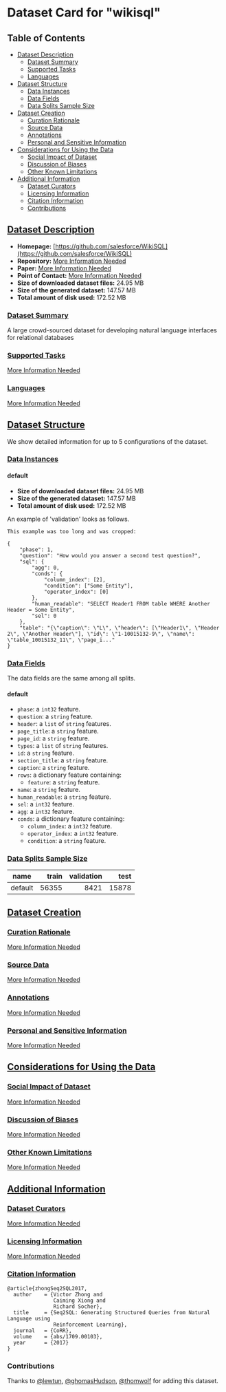 ---
---

# Dataset Card for "wikisql"

## Table of Contents
- [Dataset Description](#dataset-description)
  - [Dataset Summary](#dataset-summary)
  - [Supported Tasks](#supported-tasks)
  - [Languages](#languages)
- [Dataset Structure](#dataset-structure)
  - [Data Instances](#data-instances)
  - [Data Fields](#data-fields)
  - [Data Splits Sample Size](#data-splits-sample-size)
- [Dataset Creation](#dataset-creation)
  - [Curation Rationale](#curation-rationale)
  - [Source Data](#source-data)
  - [Annotations](#annotations)
  - [Personal and Sensitive Information](#personal-and-sensitive-information)
- [Considerations for Using the Data](#considerations-for-using-the-data)
  - [Social Impact of Dataset](#social-impact-of-dataset)
  - [Discussion of Biases](#discussion-of-biases)
  - [Other Known Limitations](#other-known-limitations)
- [Additional Information](#additional-information)
  - [Dataset Curators](#dataset-curators)
  - [Licensing Information](#licensing-information)
  - [Citation Information](#citation-information)
  - [Contributions](#contributions)

## [Dataset Description](#dataset-description)

- **Homepage:** [https://github.com/salesforce/WikiSQL](https://github.com/salesforce/WikiSQL)
- **Repository:** [More Information Needed](https://github.com/huggingface/datasets/blob/master/CONTRIBUTING.md#how-to-contribute-to-the-dataset-cards)
- **Paper:** [More Information Needed](https://github.com/huggingface/datasets/blob/master/CONTRIBUTING.md#how-to-contribute-to-the-dataset-cards)
- **Point of Contact:** [More Information Needed](https://github.com/huggingface/datasets/blob/master/CONTRIBUTING.md#how-to-contribute-to-the-dataset-cards)
- **Size of downloaded dataset files:** 24.95 MB
- **Size of the generated dataset:** 147.57 MB
- **Total amount of disk used:** 172.52 MB

### [Dataset Summary](#dataset-summary)

A large crowd-sourced dataset for developing natural language interfaces for relational databases

### [Supported Tasks](#supported-tasks)

[More Information Needed](https://github.com/huggingface/datasets/blob/master/CONTRIBUTING.md#how-to-contribute-to-the-dataset-cards)

### [Languages](#languages)

[More Information Needed](https://github.com/huggingface/datasets/blob/master/CONTRIBUTING.md#how-to-contribute-to-the-dataset-cards)

## [Dataset Structure](#dataset-structure)

We show detailed information for up to 5 configurations of the dataset.

### [Data Instances](#data-instances)

#### default

- **Size of downloaded dataset files:** 24.95 MB
- **Size of the generated dataset:** 147.57 MB
- **Total amount of disk used:** 172.52 MB

An example of 'validation' looks as follows.
```
This example was too long and was cropped:

{
    "phase": 1,
    "question": "How would you answer a second test question?",
    "sql": {
        "agg": 0,
        "conds": {
            "column_index": [2],
            "condition": ["Some Entity"],
            "operator_index": [0]
        },
        "human_readable": "SELECT Header1 FROM table WHERE Another Header = Some Entity",
        "sel": 0
    },
    "table": "{\"caption\": \"L\", \"header\": [\"Header1\", \"Header 2\", \"Another Header\"], \"id\": \"1-10015132-9\", \"name\": \"table_10015132_11\", \"page_i..."
}
```

### [Data Fields](#data-fields)

The data fields are the same among all splits.

#### default
- `phase`: a `int32` feature.
- `question`: a `string` feature.
- `header`: a `list` of `string` features.
- `page_title`: a `string` feature.
- `page_id`: a `string` feature.
- `types`: a `list` of `string` features.
- `id`: a `string` feature.
- `section_title`: a `string` feature.
- `caption`: a `string` feature.
- `rows`: a dictionary feature containing:
  - `feature`: a `string` feature.
- `name`: a `string` feature.
- `human_readable`: a `string` feature.
- `sel`: a `int32` feature.
- `agg`: a `int32` feature.
- `conds`: a dictionary feature containing:
  - `column_index`: a `int32` feature.
  - `operator_index`: a `int32` feature.
  - `condition`: a `string` feature.

### [Data Splits Sample Size](#data-splits-sample-size)

| name  |train|validation|test |
|-------|----:|---------:|----:|
|default|56355|      8421|15878|

## [Dataset Creation](#dataset-creation)

### [Curation Rationale](#curation-rationale)

[More Information Needed](https://github.com/huggingface/datasets/blob/master/CONTRIBUTING.md#how-to-contribute-to-the-dataset-cards)

### [Source Data](#source-data)

[More Information Needed](https://github.com/huggingface/datasets/blob/master/CONTRIBUTING.md#how-to-contribute-to-the-dataset-cards)

### [Annotations](#annotations)

[More Information Needed](https://github.com/huggingface/datasets/blob/master/CONTRIBUTING.md#how-to-contribute-to-the-dataset-cards)

### [Personal and Sensitive Information](#personal-and-sensitive-information)

[More Information Needed](https://github.com/huggingface/datasets/blob/master/CONTRIBUTING.md#how-to-contribute-to-the-dataset-cards)

## [Considerations for Using the Data](#considerations-for-using-the-data)

### [Social Impact of Dataset](#social-impact-of-dataset)

[More Information Needed](https://github.com/huggingface/datasets/blob/master/CONTRIBUTING.md#how-to-contribute-to-the-dataset-cards)

### [Discussion of Biases](#discussion-of-biases)

[More Information Needed](https://github.com/huggingface/datasets/blob/master/CONTRIBUTING.md#how-to-contribute-to-the-dataset-cards)

### [Other Known Limitations](#other-known-limitations)

[More Information Needed](https://github.com/huggingface/datasets/blob/master/CONTRIBUTING.md#how-to-contribute-to-the-dataset-cards)

## [Additional Information](#additional-information)

### [Dataset Curators](#dataset-curators)

[More Information Needed](https://github.com/huggingface/datasets/blob/master/CONTRIBUTING.md#how-to-contribute-to-the-dataset-cards)

### [Licensing Information](#licensing-information)

[More Information Needed](https://github.com/huggingface/datasets/blob/master/CONTRIBUTING.md#how-to-contribute-to-the-dataset-cards)

### [Citation Information](#citation-information)

```
@article{zhongSeq2SQL2017,
  author    = {Victor Zhong and
               Caiming Xiong and
               Richard Socher},
  title     = {Seq2SQL: Generating Structured Queries from Natural Language using
               Reinforcement Learning},
  journal   = {CoRR},
  volume    = {abs/1709.00103},
  year      = {2017}
}

```


### Contributions

Thanks to [@lewtun](https://github.com/lewtun), [@ghomasHudson](https://github.com/ghomasHudson), [@thomwolf](https://github.com/thomwolf) for adding this dataset.
